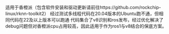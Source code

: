 适用于香橙派（包含软件安装和驱动更新请前往https://github.com/rockchip-linux/rknn-toolkit2）
经过测试多线程代码在20.04版本的Ubuntu跑不通，但相同代码在22及以上版本可以跑通
代码集合了v8识别和ros发布，经过优化解决了debug问题但对香橙派cpu占用较高，因此适用于作为ros1与v8结合的保底方案。